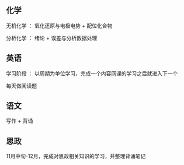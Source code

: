 ## 化学

无机化学 ： 氧化还原与电极电势 + 配位化合物

分析化学 ： 绪论 + 误差与分析数据处理

## 英语

学习阶段 ： 以周期为单位学习，完成一个内容网课的学习之后就进入下一个

每天做阅读题

## 语文

写作 + 背诵

## 思政

11月中旬-12月，完成对思政相关知识的学习，并整理背诵笔记
